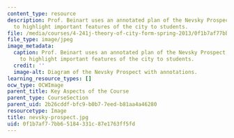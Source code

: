 ```yaml
---
content_type: resource
description: Prof. Beinart uses an annotated plan of the Nevsky Prospect in St. Petersburg
  to highlight important features of the city to students.
file: /media/courses/4-241j-theory-of-city-form-spring-2013/0f1b7af77bb65184331c87e1763ff5fd_nevsky-prospect.jpg
file_type: image/jpeg
image_metadata:
  caption: Prof. Beinart uses an annotated plan of the Nevsky Prospect in St. Petersburg
    to highlight important features of the city to students.
  credit: ''
  image-alt: Diagram of the Nevsky Prospect with annotations.
learning_resource_types: []
ocw_type: OCWImage
parent_title: Key Aspects of the Course
parent_type: CourseSection
parent_uid: 2b26cddf-bfc9-b0b7-7eed-b81aa4a46280
resourcetype: Image
title: nevsky-prospect.jpg
uid: 0f1b7af7-7bb6-5184-331c-87e1763ff5fd
---
```

